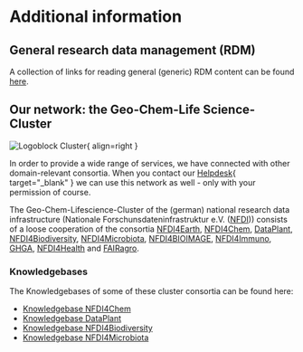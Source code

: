# Additional information

## General research data management (RDM)
A collection of links for reading general (generic) RDM content can be found [here](basics.en.md).

## Our network: the Geo-Chem-Life Science-Cluster
![Logoblock Cluster](images/Logoblock_Cluster.png){ align=right }

In order to provide a wide range of services, we have connected with other domain-relevant consortia. When you contact our [Helpdesk](https://fairagro.net/){ target="_blank" } we can use this network as well - only with your permission of course.

The Geo-Chem-Lifescience-Cluster of the (german) national research data infrastructure (Nationale Forschunsdateninfrastruktur e.V. ([NFDI](https://www.nfdi.de/?lang=en))) consists of a loose cooperation of the consortia [NFDI4Earth](https://www.nfdi4earth.de/), [NFDI4Chem](https://www.nfdi4chem.de/), [DataPlant](https://nfdi4plants.org/), [NFDI4Biodiversity](https://www.nfdi4biodiversity.org/en/),  [NFDI4Microbiota](https://nfdi4microbiota.de/), [NFDI4BIOIMAGE](https://nfdi4bioimage.de/home/), [NFDI4Immuno](https://www.nfdi4immuno.de/), [GHGA](https://www.ghga.de/), [NFDI4Health](https://www.nfdi4health.de/en/) and [FAIRagro](https://fairagro.net/en/).

### Knowledgebases
The Knowledgebases of some of these cluster consortia can be found here:

- [Knowledgebase NFDI4Chem](https://knowledgebase.nfdi4chem.de/knowledge_base/docs/intro/?userLocale=true)
- [Knowledgebase DataPlant](https://nfdi4plants.github.io/nfdi4plants.knowledgebase/)
- [Knowledgebase NFDI4Biodiversity](https://kb.gfbio.org/display/KB/Knowledge+Base+-+Information+and+Services+around+Biodiversity+Data)
- [Knowledgebase NFDI4Microbiota](https://knowledgebase.nfdi4microbiota.de/Getting-Started/01-introduction.html)

